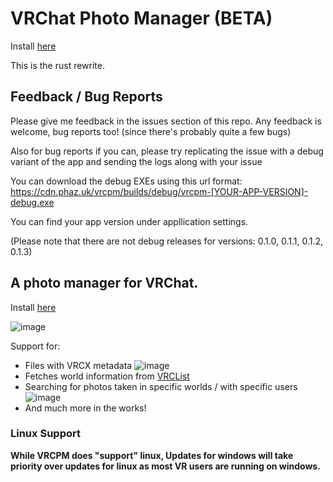 # VRChat Photo Manager (BETA)

Install [here](https://cdn.phaz.uk/vrcpm/vrcpm-installer.exe)

This is the rust rewrite.

## Feedback / Bug Reports

Please give me feedback in the issues section of this repo. Any feedback is welcome, bug reports too! (since there's probably quite a few bugs)

Also for bug reports if you can, please try replicating the issue with a debug variant of the app and sending the logs along with your issue

You can download the debug EXEs using this url format:
https://cdn.phaz.uk/vrcpm/builds/debug/vrcpm-[YOUR-APP-VERSION]-debug.exe

You can find your app version under appllication settings.

(Please note that there are not debug releases for versions: 0.1.0, 0.1.1, 0.1.2, 0.1.3)

## A photo manager for VRChat.

Install [here](https://cdn.phaz.uk/vrcpm/vrcpm-installer.exe)

![image](https://github.com/phaze-the-dumb/VRChat-Photo-Manager-Rust/assets/57566773/c573e27f-52e6-4608-a8ea-a8a83336fbb9)

Support for:
- Files with VRCX metadata ![image](https://github.com/phaze-the-dumb/VRChat-Photo-Manager-Rust/assets/57566773/06f44b67-083f-487e-b8b4-84c87d07604f)
- Fetches world information from [VRCList](https://vrclist.com)
- Searching for photos taken in specific worlds / with specific users ![image](https://github.com/user-attachments/assets/ea67c4ef-c7e8-4f93-a29a-74aff5f35903)
- And much more in the works!

### Linux Support

**While VRCPM does "support" linux, Updates for windows will take priority over updates for linux as most VR users are running on windows.**

